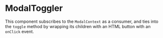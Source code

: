 # ModalToggler

This component subscribes to the `ModalContext` as a consumer, and ties into the `toggle` method by wrapping its children with an HTML button with an `onClick` event.
